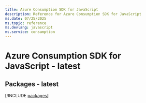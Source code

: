 ```yaml
---
title: Azure Consumption SDK for JavaScript
description: Reference for Azure Consumption SDK for JavaScript
ms.date: 07/25/2025
ms.topic: reference
ms.devlang: javascript
ms.service: consumption
---
```

# Azure Consumption SDK for JavaScript - latest
## Packages - latest
[!INCLUDE [packages](consumption-index.md)]